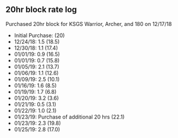 ## 20hr block rate log

Purchased 20hr block for KSGS Warrior, Archer, and 180 on 12/17/18

* Initial Purchase: (20)
* 12/24/18: 1.5 (18.5)
* 12/30/18: 1.1 (17.4)
* 01/01/19: 0.9 (16.5)
* 01/01/19: 0.7 (15.8)
* 01/05/19: 2.1 (13.7)
* 01/06/19: 1.1 (12.6)
* 01/09/19: 2.5 (10.1)
* 01/16/19: 1.6  (8.5)
* 01/19/19: 1.7  (6.8)
* 01/20/19: 3.2  (3.6)
* 01/21/19: 0.5  (3.1)
* 01/22/19: 1.0  (2.1)
* 01/23/19: Purchase of additional 20 hrs (22.1)
* 01/23/19: 2.3 (19.8)
* 01/25/19: 2.8 (17.0)
